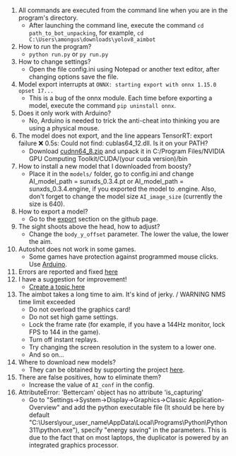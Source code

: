 1. All commands are executed from the command line when you are in the program's directory.
   - After launching the command line, execute the command `cd path_to_bot_unpacking`, for example, `cd C:\Users\amongus\downloads\yolov8_aimbot`
2. How to run the program?
   - `python run.py` or `py run.py`
3. How to change settings?
   - Open the file config.ini using Notepad or another text editor, after changing options save the file.
4. Model export interrupts at `ONNX: starting export with onnx 1.15.0 opset 17...`
   - This is a bug of the onnx module. Each time before exporting a model, execute the command `pip uninstall onnx`.
5. Does it only work with Arduino?
   - No, Arduino is needed to trick the anti-cheat into thinking you are using a physical mouse.
6. The model does not export, and the line appears TensorRT: export failure ❌ 0.5s: Could not find: cublas64_12.dll. Is it on your PATH?
   - Download [cudnn64_8.zip](https://disk.yandex.ru/d/cm1Wi7OdkLtcLQ) and unpack it in C:/Program Files/NVIDIA GPU Computing Toolkit/CUDA/(your cuda version)/bin
7. How to install a new model that I downloaded from boosty?
   - Place it in the `models/` folder, go to config.ini and change AI_model_path = sunxds_0.3.4.pt or AI_model_path = sunxds_0.3.4.engine, if you exported the model to .engine. Also, don't forget to change the model size `AI_image_size` (currently the size is 640).
8. How to export a model?
   - Go to the [export](https://github.com/SunOner/yolov8_aimbot?tab=readme-ov-file#export-pt-model-to-engine) section on the github page.
9. The sight shoots above the head, how to adjust?
    - Change the `body_y_offset` parameter. The lower the value, the lower the aim.
10. Autoshot does not work in some games.
    - Some games have protection against programmed mouse clicks. Use [Arduino](https://github.com/SunOner/HID_Arduino).
11. Errors are reported and fixed [here](https://github.com/SunOner/yolov8_aimbot/issues?q=is%3Aissue)
12. I have a suggestion for improvement!
    - [Create a topic here](https://github.com/SunOner/yolov8_aimbot/discussions)
13. The aimbot takes a long time to aim. It's kind of jerky. / WARNING NMS time limit exceeded
	- Do not overload the graphics card!
	- Do not set high game settings.
	- Lock the frame rate (for example, if you have a 144Hz monitor, lock FPS to 144 in the game).
	- Turn off instant replays.
	- Try changing the screen resolution in the system to a lower one.
	- And so on...
14. Where to download new models?
	- They can be obtained by supporting the project [here](https://boosty.to/sunone).
15. There are false positives, how to eliminate them?
	- Increase the value of `AI_conf` in the config.
16. AttributeError: 'Bettercam' object has no attribute 'is_capturing'
	- Go to "Settings->System->Display->Graphics->Classic Application-Overview" and add the python executable file (It should be here by default "C:\Users\your_user_name\AppData\Local\Programs\Python\Python311\python.exe"), specify "energy saving" in the parameters. This is due to the fact that on most laptops, the duplicator is powered by an integrated graphics processor.